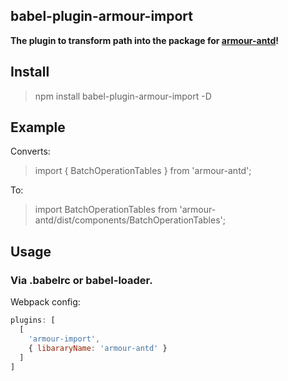 ## babel-plugin-armour-import

**The plugin to transform path into the package for [armour-antd](https://github.com/shenqiuhui/armour-antd)!**

## Install

> npm install babel-plugin-armour-import -D

## Example

Converts:

> import { BatchOperationTables } from 'armour-antd';

To:

> import BatchOperationTables from 'armour-antd/dist/components/BatchOperationTables';

## Usage

### Via .babelrc or babel-loader.

Webpack config:

```js
plugins: [
  [
    'armour-import',
    { libararyName: 'armour-antd' }
  ]
]
```
